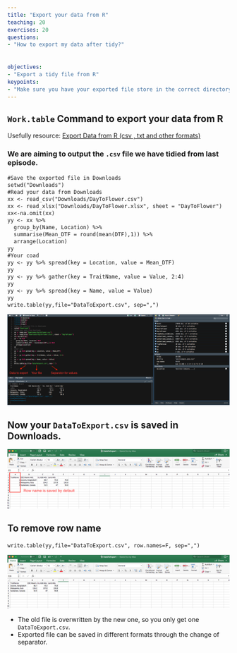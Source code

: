 ```yaml
---
title: "Export your data from R"
teaching: 20
exercises: 20
questions:
- "How to export my data after tidy?"


objectives:
- "Export a tidy file from R"
keypoints:
- "Make sure you have your exported file store in the correct directory."
---
```


## `Work.table` Command to export your data from R

Usefully resource:
[Export Data from R (csv , txt and other formats)](https://www.youtube.com/watch?v=WjpcbmcJjjM)
### We are aiming to output the `.csv` file we have tidied from last episode.

```
#Save the exported file in Downloads
setwd("Downloads")
#Read your data from Downloads
xx <- read_csv("Downloads/DayToFlower.csv")
xx <- read_xlsx("Downloads/DayToFlower.xlsx", sheet = "DayToFlower")
xx<-na.omit(xx)
yy <- xx %>%
  group_by(Name, Location) %>%
  summarise(Mean_DTF = round(mean(DTF),1)) %>% 
  arrange(Location)
yy
#Your coad
yy <- yy %>% spread(key = Location, value = Mean_DTF)
yy
yy <- yy %>% gather(key = TraitName, value = Value, 2:4)
yy
yy <- yy %>% spread(key = Name, value = Value)
yy
write.table(yy,file="DataToExport.csv", sep=",")
```
![Screenshot of main code listing](../fig/Export-data-1.png)

## Now your `DataToExport.csv` is saved in Downloads.
![Screenshot of main code listing](../fig/Export-data-2.png)

## To remove row name
```
write.table(yy,file="DataToExport.csv", row.names=F, sep=",")
```
![Screenshot of main code listing](../fig/Export-data-3.png)
* The old file is overwritten by the new one, so you only get one `DataToExport.csv`. 
* Exported file can be saved in different formats through the change of separator.
